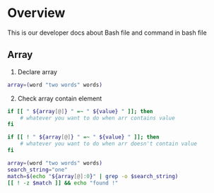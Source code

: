 # Overview
This is our developer docs about Bash file and command in bash file

## Array
1. Declare array
```bash
array=(word "two words" words)
```

2. Check array contain element
```bash
if [[ " ${array[@]} " =~ " ${value} " ]]; then
    # whatever you want to do when arr contains value
fi

if [[ ! " ${array[@]} " =~ " ${value} " ]]; then
    # whatever you want to do when arr doesn't contain value
fi
```
```bash
array=(word "two words" words)  
search_string="one"  
match=$(echo "${array[@]:0}" | grep -o $search_string)  
[[ ! -z $match ]] && echo "found !"
```